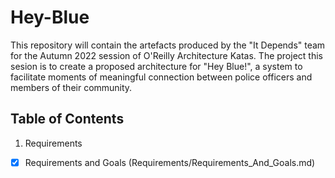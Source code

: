 # Hey-Blue

This repository will contain the artefacts produced by the "It Depends" team for the Autumn 2022 session of O'Reilly Architecture Katas. The project this sesion is to create a proposed architecture for "Hey Blue!", a system to facilitate moments of meaningful connection between police officers and members of their community.

## Table of Contents

1. Requirements

- [x] Requirements and Goals (Requirements/Requirements_And_Goals.md)
